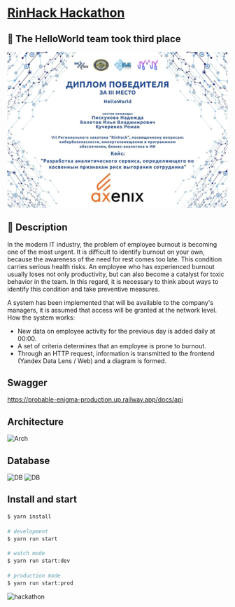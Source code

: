 # [RinHaсk Hackathon](https://rsue.ru/universitet/novosti/novosti.php?ELEMENT_ID=109316)

## 🏅 The HelloWorld team took third place

![hackathon](/details/cert_rinhack.jpg)

## 📜 Description

In the modern IT industry, the problem of employee burnout is becoming one of the most urgent. It is difficult to identify burnout on your own, because the awareness of the need for rest comes too late. This condition carries serious health risks. An employee who has experienced burnout usually loses not only productivity, but can also become a catalyst for toxic behavior in the team. In this regard, it is necessary to think about ways to identify this condition and take preventive measures.

A system has been implemented that will be available to the company's managers, it is assumed that access will be granted at the network level. How the system works:

- New data on employee activity for the previous day is added daily at 00:00.
- A set of criteria determines that an employee is prone to burnout.
- Through an HTTP request, information is transmitted to the frontend (Yandex Data Lens / Web) and a diagram is formed.

## Swagger

https://probable-enigma-production.up.railway.app/docs/api

## Architecture

<img src="https://i.imgur.com/HWR1ucb.jpg" alt="Arch" />

## Database

<img src="https://i.imgur.com/jp6k267.png" alt="DB" />
<img src="https://i.imgur.com/Kt3l9h0.png" alt="DB" />

## Install and start

```bash
$ yarn install

# development
$ yarn run start

# watch mode
$ yarn run start:dev

# production mode
$ yarn run start:prod
```

![hackathon](/details/rinhack.jpg)
